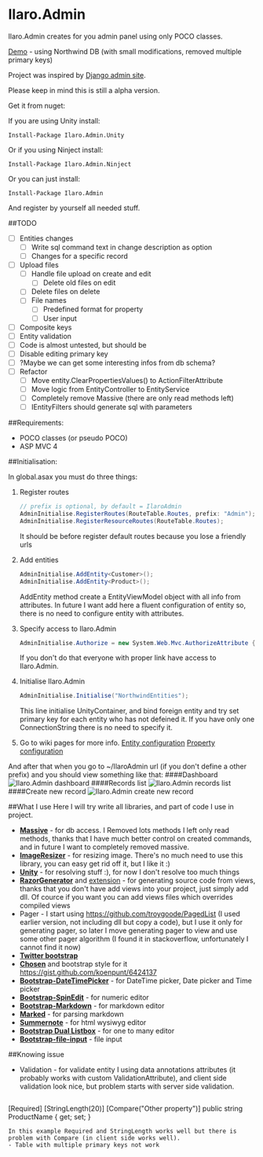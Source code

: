 Ilaro.Admin
===========

Ilaro.Admin creates for you admin panel using only POCO classes.

[Demo](http://admin.ilaro.net/) - using Northwind DB (with small modifications, removed multiple primary keys)

Project was inspired by [Django admin site](https://docs.djangoproject.com/en/dev/ref/contrib/admin/).

Please keep in mind this is still a alpha version.

Get it from nuget:

If you are using Unity install:
```
Install-Package Ilaro.Admin.Unity
```
Or if you using Ninject install:
```
Install-Package Ilaro.Admin.Ninject
```
Or you can just install:
```
Install-Package Ilaro.Admin
```
And register by yourself all needed stuff.

##TODO
- [ ] Entities changes
   - [ ] Write sql command text in change description as option
   - [ ] Changes for a specific record
- [ ] Upload files
   - [ ] Handle file upload on create and edit
      - [ ] Delete old files on edit
   - [ ] Delete files on delete
   - [ ] File names
      - [ ] Predefined format for property
      - [ ] User input
- [ ] Composite keys
- [ ] Entity validation
- [ ] Code is almost untested, but should be
- [ ] Disable editing primary key
- [ ] ?Maybe we can get some interesting infos from db schema?
- [ ] Refactor
   - [ ] Move entity.ClearPropertiesValues() to ActionFilterAttribute
   - [ ] Move logic from EntityController to EntityService
   - [ ] Completely remove Massive (there are only read methods left)
   - [ ] IEntityFilters should generate sql with parameters

##Requirements:
- POCO classes (or pseudo POCO)
- ASP MVC 4

##Initialisation:

In global.asax you must do three things:

1. Register routes

   ```C#
   // prefix is optional, by default = IlaroAdmin
   AdminInitialise.RegisterRoutes(RouteTable.Routes, prefix: "Admin");
   AdminInitialise.RegisterResourceRoutes(RouteTable.Routes);
   ```
   It should be before register default routes because you lose a friendly urls
2. Add entities

   ```C#
   AdminInitialise.AddEntity<Customer>();
   AdminInitialise.AddEntity<Product>();
   ```
   AddEntity method create a EntityViewModel object with all info from attributes.
   In future I want add here a fluent configuration of entity so, there is no need to configure entity with attributes.
3. Specify access to Ilaro.Admin

   ```C#
   AdminInitialise.Authorize = new System.Web.Mvc.AuthorizeAttribute { Roles = "Admin" };
   ```
   If you don't do that everyone with proper link have access to Ilaro.Admin.
4. Initialise Ilaro.Admin

   ```C#
   AdminInitialise.Initialise("NorthwindEntities");
   ```
   This line initialise UnityContainer, and bind foreign entity and try set primary key for each entity who has not defeined it. If you have only one ConnectionString there is no need to specify it.
5. Go to wiki pages for more info. [Entity configuration](https://github.com/rgonek/Ilaro.Admin/wiki/Entity-configuration) [Property configuration](https://github.com/rgonek/Ilaro.Admin/wiki/Property-configuration)
   
And after that when you go to ~/IlaroAdmin url (if you don't define a other prefix) and you should view something like that:
####Dashboard
![Ilaro.Admin dashboard](https://dl.dropboxusercontent.com/u/3659823/IlaroAdmin/dashboard.png)
####Records list
![Ilaro.Admin records list](https://dl.dropboxusercontent.com/u/3659823/IlaroAdmin/entity_details.png)
####Create new record
![Ilaro.Admin create new record](https://dl.dropboxusercontent.com/u/3659823/IlaroAdmin/create_new_record.png)

##What I use
Here I will try write all libraries, and part of code I use in project.
- [**Massive**](https://github.com/robconery/massive) - for db access. I Removed lots methods I left only read methods, thanks that I have much better control on created commands, and in future I want to completely removed massive.
- [**ImageResizer**](http://imageresizing.net/) - for resizing image. There's no much need to use this library, you can easy get rid off it, but I like it :)
- [**Unity**](http://msdn.microsoft.com/en-us/library/ff647202.aspx) - for resolving stuff :), for now I don't resolve too much things
- [**RazorGenerator**](http://razorgenerator.codeplex.com/) and [extension](http://visualstudiogallery.msdn.microsoft.com/1f6ec6ff-e89b-4c47-8e79-d2d68df894ec) - for generating source code from views, thanks that you don't have add views into your project, just simply add dll. Of cource if you want you can add views files which overrides compiled views
- Pager - I start using https://github.com/troygoode/PagedList (I used earlier version, not including dll but copy a code), but I use it only for generating pager, so later I move generating pager to view and use some other pager algorithm (I found it in stackoverflow, unfortunately I cannot find it now)
- [**Twitter bootstrap**](http://getbootstrap.com/)
- [**Chosen**](http://harvesthq.github.io/chosen/) and bootstrap style for it https://gist.github.com/koenpunt/6424137
- [**Bootstrap-DateTimePicker**](https://github.com/Eonasdan/bootstrap-datetimepicker) - for DateTime picker, Date picker and Time picker
- [**Bootstrap-SpinEdit**](https://github.com/scyv/bootstrap-spinedit) - for numeric editor
- [**Bootstrap-Markdown**](http://toopay.github.io/bootstrap-markdown/) - for markdown editor
- [**Marked**](https://github.com/chjj/marked) - for parsing markdown
- [**Summernote**](https://github.com/HackerWins/summernote) - for html wysiwyg editor
- [**Bootstrap Dual Listbox**](http://www.virtuosoft.eu/code/bootstrap-duallistbox/) - for one to many editor
- [**Bootstrap-file-input**](https://github.com/grevory/bootstrap-file-input) - file input

##Knowing issue
-  Validation - for validate entity I using data annotations attributes (it probably works with custom ValidationAttribute), and client side validation look nice, but problem starts with server side validation.
  
   ```C#
[Required]
[StringLength(20)]
[Compare("Other property")]
public string ProductName { get; set; }
   ```
   In this example Required and StringLength works well but there is problem with Compare (in client side works well).
- Table with multiple primary keys not work

